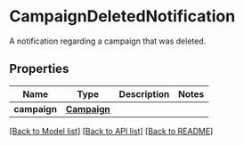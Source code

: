 # CampaignDeletedNotification

A notification regarding a campaign that was deleted.
## Properties
Name | Type | Description | Notes
------------ | ------------- | ------------- | -------------
**campaign** | [**Campaign**](Campaign.md) |  | 

[[Back to Model list]](../README.md#documentation-for-models) [[Back to API list]](../README.md#documentation-for-api-endpoints) [[Back to README]](../README.md)


